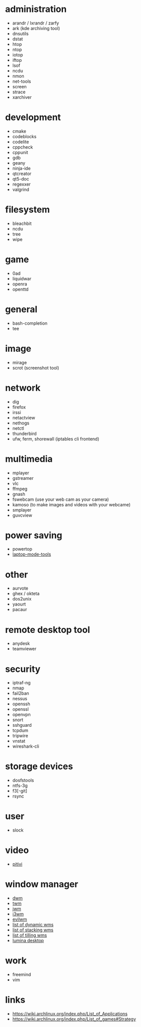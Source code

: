 # administration

* arandr / lxrandr / zarfy
* ark (kde archiving tool)
* dnsutils
* dstat
* htop
* ntop
* iotop
* iftop
* lsof
* ncdu
* nmon
* net-tools
* screen
* strace
* xarchiver

# development

* cmake
* codeblocks
* codelite
* cppcheck
* cppunit
* gdb
* geany
* ninja-ide
* qtcreator
* qt5-doc
* regexxer
* valgrind

# filesystem

* bleachbit
* ncdu
* tree
* wipe

# game

* 0ad
* liquidwar
* openra
* openttd

# general

* bash-completion
* tee
 
# image

* mirage
* scrot (screenshot tool)

# network

* dig
* firefox
* irssi
* netactview
* nethogs
* netctl
* thunderbird
* ufw, ferm, shorewall (iptables cli frontend)

# multimedia

* mplayer
* gstreamer
* vlc
* ffmpeg
* gnash
* fswebcam (use your web cam as your camera)
* kamoso (to make images and videos with your webcame)
* smplayer
* guvcview

# power saving

* powertop
* [laptop-mode-tools](https://wiki.archlinux.org/index.php/Laptop_Mode_Tools)

# other

* aurvote
* ghex / okteta
* dos2unix
* yaourt
* pacaur

# remote desktop tool

* anydesk
* teamviewer

# security

* iptraf-ng
* nmap
* fail2ban
* nessus
* openssh
* openssl
* openvpn
* snort
* sshguard
* tcpdum
* tripwire
* vnstat
* wireshark-cli

# storage devices

* dosfstools
* ntfs-3g
* f3[-git]
* rsync

# user

* slock

# video

* [pitivi](http://www.pitivi.org/)

# window manager

* [dwm](https://wiki.archlinux.org/index.php/Dwm)
* [twm](https://wiki.archlinux.org/index.php/twm)
* [jwm](https://wiki.archlinux.org/index.php/JWM)
* [i3wm](https://wiki.archlinux.org/index.php/I3)
* [evilwm](https://wiki.archlinux.org/index.php/Evilwm)
* [list of dynamic wms](https://wiki.archlinux.org/index.php/Category:Dynamic_WMs)
* [list of stacking wms](https://wiki.archlinux.org/index.php/Category:Stacking_WMs)
* [list of tilling wms](https://wiki.archlinux.org/index.php/Category:Tiling_WMs)
* [lumina desktop](https://lumina-desktop.org/)

# work

* freemind
* vim

# links

* https://wiki.archlinux.org/index.php/List_of_Applications
* https://wiki.archlinux.org/index.php/List_of_games#Strategy
